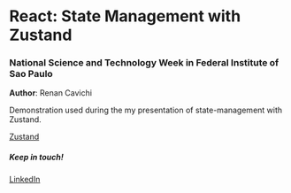 # React: State Management with Zustand

### National Science and Technology Week in Federal Institute of Sao Paulo

**Author**: Renan Cavichi

Demonstration used during the my presentation of state-management with Zustand.

[Zustand](https://github.com/pmndrs/zustand)

##### Keep in touch!

[LinkedIn](https://br.linkedin.com/in/renancavichi)
